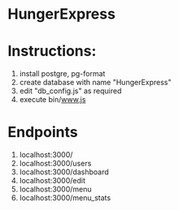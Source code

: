 # HungerExpress

# Instructions:
1. install postgre, pg-format
2. create database with name "HungerExpress"
3. edit "db_config.js" as required
4. execute bin/www.js 

# Endpoints
1. localhost:3000/
2. localhost:3000/users
2. localhost:3000/dashboard
2. localhost:3000/edit
2. localhost:3000/menu
2. localhost:3000/menu_stats
